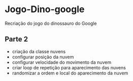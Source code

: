 # Jogo-Dino-google
Recriação do jogo do dinossauro do Google

## Parte 2
- criação da classe nuvens
- configurar posição da nuvem
- configurar velocidade do movimento da nuvem
- criar loop de repetição para aparecimento das nuvens
- randomizar a ordem e local do aparecimento da nuvem

